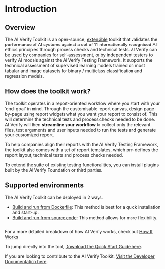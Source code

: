 # Introduction

## Overview

The AI Verify Toolkit is an open-source, [extensible](introduction/extensibility/) toolkit that validates the performance of AI systems against a set of 11 internationally recognised AI ethics principles through process checks and technical tests. AI Verify can be used by companies for self-assessment, or by independent testers to verify AI models against the AI Verify Testing Framework. It supports the technical assessment of supervised learning models trained on most tabular and image datasets for binary / multiclass classification and regression models.

## How does the toolkit work?

The toolkit operates in a report-oriented workflow where you start with your ‘end-goal’ in mind. Through the customisable report canvas, design page-by-page using report widgets what you want your report to consist of. This will determine the technical tests and process checks needed to be done. AI Verify will then **streamline your workflow** to collect only the relevant files, test arguments and user inputs needed to run the tests and generate your customized report.

To help companies align their reports with the AI Verify Testing Framework, the toolkit also comes with a set of report templates, which pre-defines the report layout, technical tests and process checks needed.

To extend the suite of existing testing functionalities, you can install plugins built by the AI Verify Foundation or third parties.

## Supported environments

The AI Verify Toolkit can be deployed in 2 ways.

- [Build and run from Dockerfile](./getting-started/docker-setup/): This method is best for a quick installation and start-up.
- [Build and run from source code](./getting-started/source-code-setup/): This method allows for more flexibility.

##

For a more detailed breakdown of how AI Verify works, check out [How It Works](./introduction/how-it-works/)

To jump directly into the tool, <a href="./res/quick-start-guide.pdf" target="_blank">Download the Quick Start Guide here</a>. <!-- TODO: Link -->

If you are looking to contribute to the AI Verify Toolkit, [Visit the Developer Documentation here](https://imda-btg.github.io/aiverify-developer-tools/).
